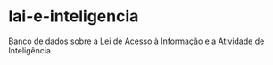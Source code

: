 # lai-e-inteligencia
Banco de dados sobre a Lei de Acesso à Informação e a Atividade de Inteligência
